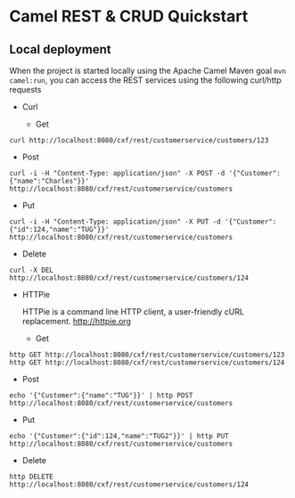 # Camel REST & CRUD Quickstart

## Local deployment 

When the project is started locally using the Apache Camel Maven goal `mvn camel:run`, you can access the REST services using the following curl/http requests

* Curl

  * Get

 ```
 curl http://localhost:8080/cxf/rest/customerservice/customers/123
 ```

  * Post

 ```
 curl -i -H "Content-Type: application/json" -X POST -d '{"Customer":{"name":"Charles"}}'    http://localhost:8080/cxf/rest/customerservice/customers
 ```

  * Put

 ```
 curl -i -H "Content-Type: application/json" -X PUT -d '{"Customer":{"id":124,"name":"TUG"}}' http://localhost:8080/cxf/rest/customerservice/customers
 ```

  * Delete

 ```
 curl -X DEL http://localhost:8080/cxf/rest/customerservice/customers/124
 ```

* HTTPie

  HTTPie is a command line HTTP client, a user-friendly cURL replacement.
  http://httpie.org

  *  Get

```
http GET http://localhost:8080/cxf/rest/customerservice/customers/123
http GET http://localhost:8080/cxf/rest/customerservice/customers/124
```

 *  Post

 ```
echo '{"Customer":{"name":"TUG"}}' | http POST http://localhost:8080/cxf/rest/customerservice/customers
 ```

 *  Put

 ```
 echo '{"Customer":{"id":124,"name":"TUG2"}}' | http PUT http://localhost:8080/cxf/rest/customerservice/customers
 ```

 *  Delete

 ```
http DELETE http://localhost:8080/cxf/rest/customerservice/customers/124
 ```
 





